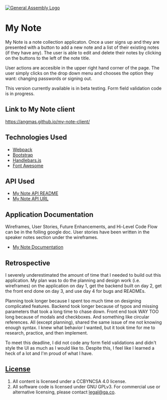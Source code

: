 [![General Assembly Logo](https://camo.githubusercontent.com/1a91b05b8f4d44b5bbfb83abac2b0996d8e26c92/687474703a2f2f692e696d6775722e636f6d2f6b6538555354712e706e67)](https://generalassemb.ly/education/web-development-immersive)

# My Note

My Note is a note collection applicaton. Once a user signs up and
they are presented with a button to add a new note and a list of their existing
notes (if they have any). The user is able to edit and delete their notes by
clicking on the buttons to the left of the note title.

User actions are accesible in the upper right hand corner of the page. The user
 simply clicks on the drop down menu and chooses the option they want: changing
 passwords or signing out.

This version currently available is in beta testing. Form field validation code
is in progress.

## Link to My Note client
<https://angmas.github.io/my-note-client/>

## Technologies Used
-   [Webpack](https://webpack.github.io)
-   [Bootstrap](http://getbootstrap.com)
-   [Handlebars.js](http://handlebarsjs.com)
-   [Font Awesome](http://fontawesome.io/)

## API Used
-   [My Note API README](https://github.com/angmas/my-note-api/blob/master/README.md)
-   [My Note API URL](https://mynoteapi.herokuapp.com/)


## Application Documentation
Wireframes, User Stories, Future Enhancements, and Hi-Level Code Flow can be
in the folling google doc. User stories have been written in the speaker notes
section under the wireframes.

-   [My Note Documentation](https://drive.google.com/open?id=1j49LmMBXOH2be_nlWbRV1rNbQpJVzUhry6JTQhsC05Q)

## Retrospective
I severely underestimated the amount of time that I needed to build out this
application. My plan was to do the planning and design work (i.e. wireframes) on
the application on day 1, get the backend built on day 2, get the front end
done on day 3, and use day 4 for bugs and READMEs.

Planning took longer because I spent too much time on designing complicated
features. Backend took longer because of typos and missing parameters that
took a long time to chase down. Front end took WAY TOO long because of modals
and checkboxes. And something like circular references. All (except planning),
shared the same issue of me not knowing enough syntax. I knew what behavior I
wanted, but it took time for me to research, practice, and then implement.

To meet this deadline, I did not code any form field validations and didn't
style the UI as much as I would like to. Despite this, I feel like I learned a
heck of a lot and I'm proud of what I have.


## [License](LICENSE)

1.  All content is licensed under a CC­BY­NC­SA 4.0 license.
1.  All software code is licensed under GNU GPLv3. For commercial use or
    alternative licensing, please contact legal@ga.co.
